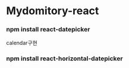 # Mydomitory-react


### npm install react-datepicker
calendar구현

### npm install react-horizontal-datepicker

